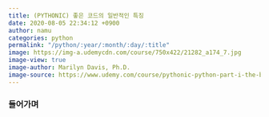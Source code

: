 ```yaml
---
title: (PYTHONIC) 좋은 코드의 일반적인 특징
date: 2020-08-05 22:34:12 +0900
author: namu
categories: python
permalink: "/python/:year/:month/:day/:title"
image: https://img-a.udemycdn.com/course/750x422/21282_a174_7.jpg
image-view: true
image-author: Marilyn Davis, Ph.D.
image-source: https://www.udemy.com/course/pythonic-python-part-i-the-basics/
---
```


### 들어가며
